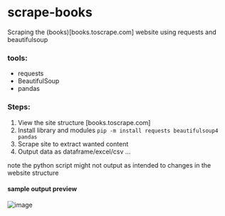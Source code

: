 # scrape-books
Scraping the (books)[books.toscrape.com] website using requests and beautifulsoup

### tools:
- requests
- BeautifulSoup
- pandas

### Steps:
1. View the site structure [books.toscrape.com]
2. Install library and modules
    `
    pip -m install requests beautifulsoup4 pandas
    `
3. Scrape site to extract wanted content
4. Output data as dataframe/excel/csv ...

note the python script might not output as intended to changes in the website structure

#### sample output preview
![image](https://user-images.githubusercontent.com/83767683/161029838-09e84364-2bfc-4a22-a3b5-b625d3018d10.png)

